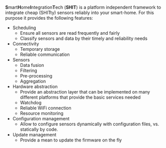 **S**mart**H**ome**I**ntegration**T**ech (**SHIT**) is a platform independent framework to integrate cheap (SHITty) sensors reliably into your smart-home. For this purpose it provides the following features:

* Scheduling
  * Ensure all sensors are read frequently and fairly
  * Classify sensors and data by their timely and reliability needs
* Connectivity
  * Temporary storage
  * Reliable communication
* Sensors
  * Data fusion
  * Filtering
  * Pre-processing
  * Aggregation
* Hardware abstraction
  * Provide an abstraction layer that can be implemented on many different platforms that provide the basic services needed
  * Watchdog
  * Reliable WiFi connection
  * Resource monitoring
* Configuration management
  * Allow to configure sensors dynamically with configuration files, vs. statically by code.
* Update management
  * Provide a mean to update the firmware on the fly
